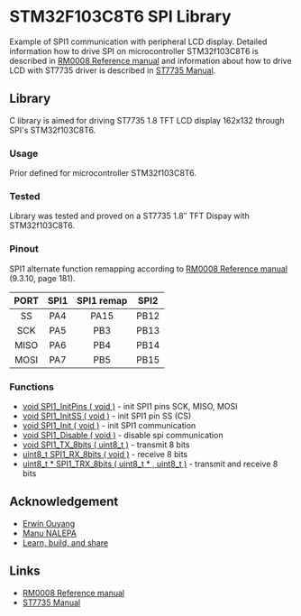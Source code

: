 # STM32F103C8T6 SPI Library
Example of SPI1 communication with peripheral LCD display. Detailed information how to drive SPI on microcontroller STM32f103C8T6 is described in [RM0008 Reference manual](https://www.st.com/mwg-internal/de5fs23hu73ds/progress?id=4xg82YtTk42dgC33Uqaa4XQ5B_tXbY3NJjon9Bfhm7k,) and information about how to drive LCD with ST7735 driver is described in [ST7735 Manual](http://www.displayfuture.com/Display/datasheet/controller/ST7735.pdf).

## Library
C library is aimed for driving ST7735 1.8 TFT LCD display 162x132 through SPI's STM32f103C8T6.

### Usage
Prior defined for microcontroller STM32f103C8T6. 

### Tested
Library was tested and proved on a ST7735 1.8″ TFT Dispay with STM32f103C8T6.

### Pinout
SPI1 alternate function remapping according to [RM0008 Reference manual](https://www.st.com/mwg-internal/de5fs23hu73ds/progress?id=4xg82YtTk42dgC33Uqaa4XQ5B_tXbY3NJjon9Bfhm7k,) (9.3.10, page 181).

| PORT  | SPI1 | SPI1 remap | SPI2 |
| :---: | :---: | :---: | :---: |
| SS | PA4 | PA15 | PB12 |
| SCK | PA5 | PB3 | PB13 |
| MISO | PA6 | PB4 | PB14 |
| MOSI | PA7 | PB5 | PB15 |

### Functions
- [void SPI1_InitPins ( void )]() - init SPI1 pins SCK, MISO, MOSI
- [void SPI1_InitSS ( void )]() - init SPI1 pin SS (CS)
- [void SPI1_Init ( void )]() - init SPI1 communication
- [void SPI1_Disable ( void )]() - disable spi communication
- [void SPI1_TX_8bits ( uint8_t )]() - transmit 8 bits
- [uint8_t SPI1_RX_8bits ( void )]() - receive 8 bits
- [uint8_t * SPI1_TRX_8bits ( uint8_t \* , uint8_t )]() - transmit and receive 8 bits
  
## Acknowledgement
- [Erwin Ouyang](http://www.handsonembedded.com/stm32f103-spl-tutorial-5/)
- [Manu NALEPA](https://github.com/nalepae/stm32_tutorial/blob/master/src/spi.c)
- [Learn, build, and share](https://learnbuildshare.wordpress.com/about/stm32/using-spi-as-master/)

## Links
- [RM0008 Reference manual](https://www.st.com/mwg-internal/de5fs23hu73ds/progress?id=4xg82YtTk42dgC33Uqaa4XQ5B_tXbY3NJjon9Bfhm7k,)
- [ST7735 Manual](http://www.displayfuture.com/Display/datasheet/controller/ST7735.pdf)
